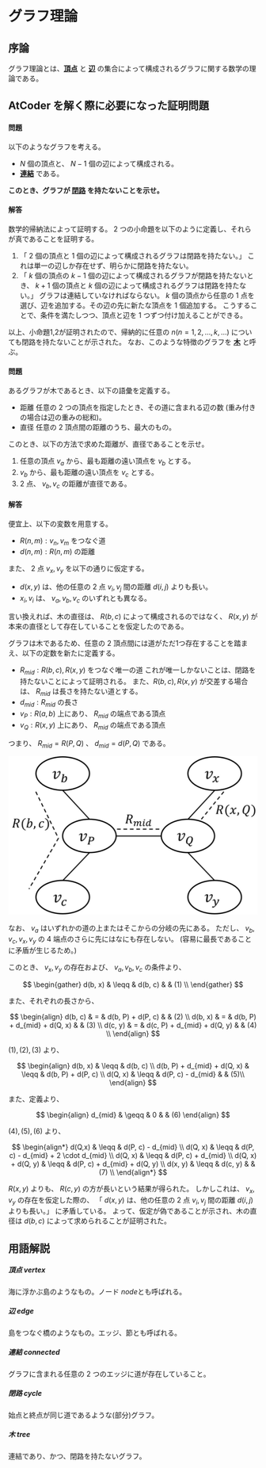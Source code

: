 # グラフ理論
## 序論
グラフ理論とは、**[頂点](#頂点-vertex)** と **[辺](#辺-edge)** の集合によって構成されるグラフに関する数学の理論である。

## AtCoder を解く際に必要になった証明問題
#### 問題
以下のようなグラフを考える。
- $N$ 個の頂点と、 $N-1$ 個の辺によって構成される。
- **[連結](#連結-connected)** である。

**このとき、グラフが **[閉路](#閉路-cycle)** を持たないことを示せ。**
#### 解答
数学的帰納法によって証明する。
$2$ つの小命題を以下のように定義し、それらが真であることを証明する。
1. 「 $2$ 個の頂点と $1$ 個の辺によって構成されるグラフは閉路を持たない。」
これは単一の辺しか存在せず、明らかに閉路を持たない。
2. 「 $k$ 個の頂点の $k-1$ 個の辺によって構成されるグラフが閉路を持たないとき、 $k+1$ 個の頂点と $k$ 個の辺によって構成されるグラフは閉路を持たない。」
グラフは連結していなければならない。
$k$ 個の頂点から任意の $1$ 点を選び、辺を追加する。その辺の先に新たな頂点を $1$ 個追加する。
こうすることで、条件を満たしつつ、頂点と辺を $1$ つずつ付け加えることができる。

以上、小命題1,2が証明されたので、帰納的に任意の $n(n = 1,2,\dots,k,\dots)$ についても閉路を持たないことが示された。
なお、このような特徴のグラフを **[木](#木-tree)** と呼ぶ。

#### 問題
あるグラフが木であるとき、以下の語彙を定義する。
- 距離
任意の $2$ つの頂点を指定したとき、その道に含まれる辺の数
(重み付きの場合は辺の重みの総和)。
- 直径
任意の $2$ 頂点間の距離のうち、最大のもの。

このとき、以下の方法で求めた距離が、直径であることを示せ。
1. 任意の頂点 $v_a$ から、最も距離の遠い頂点を $v_b$ とする。
2. $v_b$ から、最も距離の遠い頂点を $v_c$ とする。
3. $2$ 点、 $v_b, v_c$ の距離が直径である。

#### 解答
便宜上、以下の変数を用意する。
- $R(n, m): v_n, v_m$ をつなぐ道
- $d(n, m): R(n, m)$ の距離

また、 $2$ 点 $v_x, v_y$ を以下の通りに仮定する。
- $d(x, y)$ は、他の任意の $2$ 点 $v_i, v_j$ 間の距離 $d(i,j)$ よりも長い。
- $x_i, v_i$ は、 $v_a, v_b, v_c$ のいずれとも異なる。

言い換えれば、木の直径は、 $R(b, c)$ によって構成されるのではなく、 $R(x, y)$ が本来の直径として存在していることを仮定したのである。

グラフは木であるため、任意の $2$ 頂点間には道がただ1つ存在することを踏まえ、以下の定数を新たに定義する。
- $R_{mid}: R(b,c), R(x,y)$ をつなぐ唯一の道
これが唯一しかないことは、閉路を持たないことによって証明される。
また、$R(b, c), R(x, y)$ が交差する場合は、 $R_{mid}$ は長さを持たない道とする。
- $d_{mid}: R_{mid}$ の長さ
- $v_P: R(a,b)$ 上にあり、 $R_{mid}$ の端点である頂点
- $v_Q: R(x,y)$ 上にあり、 $R_{mid}$ の端点である頂点

つまり、 $R_{mid} = R(P, Q)$ 、 $d_{mid} = d(P,Q)$ である。

![graphic_theory_question2_1.jpg](https://github.com/ShimiKoH/AtCoder/blob/ba4efd940c76f3926c0dacb2519b0d2791ac3ff0/images/graphc_theory_question2_1.jpg)

なお、 $v_a$ はいずれかの道の上またはそこからの分岐の先にある。
ただし、 $v_b, v_c, v_x, v_y$ の $4$ 端点のさらに先にはなにも存在しない。
(容易に最長であることに矛盾が生じるため。)

このとき、 $v_x, v_y$ の存在および、 $v_a, v_b, v_c$ の条件より、

$$
\begin{gather}
d(b, x) & \leqq & d(b, c) & & (1) \\
\end{gather}
$$

また、それぞれの長さから、

$$
\begin{align}
d(b, c) & = & d(b, P) + d(P, c) & & (2) \\
d(b, x) & = & d(b, P) + d_{mid} + d(Q, x) & & (3) \\
d(c, y) & = & d(c, P) + d_{mid} + d(Q, y) & & (4) \\
\end{align}
$$

$(1), (2), (3)$ より、

$$
\begin{align}
d(b, x) & \leqq & d(b, c) \\
d(b, P) + d_{mid} + d(Q, x) & \leqq & d(b, P) + d(P, c) \\
d(Q, x) & \leqq & d(P, c) - d_{mid}  & & (5)\\
\end{align}
$$

また、定義より、

$$
\begin{align}
d_{mid} & \geqq & 0 & & (6)
\end{align}
$$ 

$(4), (5), (6)$ より、

$$
\begin{align*}
d(Q,x) & \leqq & d(P, c) - d_{mid} \\
d(Q, x) & \leqq & d(P, c) - d_{mid} + 2 \cdot d_{mid} \\
d(Q, x) & \leqq & d(P, c) + d_{mid} \\
d(Q, x) + d(Q, y) & \leqq & d(P, c) + d_{mid} + d(Q, y) \\
d(x, y) & \leqq & d(c, y) & & (7) \\
\end{align*}
$$

$R(x, y)$ よりも、 $R(c, y)$ の方が長いという結果が得られた。
しかしこれは、 $v_x, v_y$ の存在を仮定した際の、
「 $d(x, y)$ は、他の任意の $2$ 点 $v_i, v_j$ 間の距離 $d(i,j)$ よりも長い。」
に矛盾している。
よって、仮定が偽であることが示され、木の直径は $d(b, c)$ によって求められることが証明された。


## 用語解説
##### 頂点 vertex
海に浮かぶ島のようなもの。ノード <i>node</i>とも呼ばれる。
##### 辺 edge
島をつなぐ橋のようなもの。エッジ、節とも呼ばれる。
##### 連結 connected
グラフに含まれる任意の $2$ つのエッジに道が存在していること。
##### 閉路 cycle
始点と終点が同じ道であるような(部分)グラフ。
##### 木 tree
連結であり、かつ、閉路を持たないグラフ。
